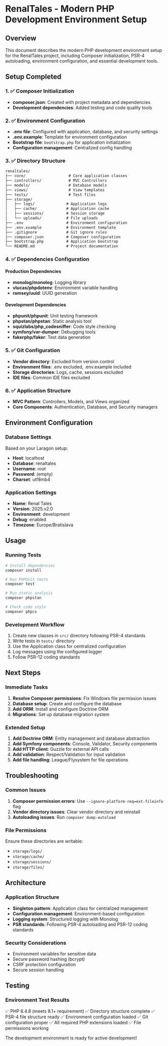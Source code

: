 # RenalTales - Modern PHP Development Environment Setup

## Overview

This document describes the modern PHP development environment setup for the RenalTales project, including Composer initialization, PSR-4 autoloading, environment configuration, and essential development tools.

## Setup Completed

### 1. ✅ Composer Initialization

- **composer.json**: Created with project metadata and dependencies
- **Development dependencies**: Added testing and code quality tools

### 2. ✅ Environment Configuration

- **.env file**: Configured with application, database, and security settings
- **.env.example**: Template for environment configuration
- **Bootstrap file**: `bootstrap.php` for application initialization
- **Configuration management**: Centralized config handling

### 3. ✅ Directory Structure

```txt
renaltales/
├── core/                   # Core application classes
├── controllers/            # MVC Controllers
├── models/                 # Database models
├── views/                  # View templates
├── tests/                  # Test files
├── storage/
│   ├── logs/              # Application logs
│   ├── cache/             # Application cache
│   ├── sessions/          # Session storage
│   └── uploads/           # File uploads
├── .env                   # Environment configuration
├── .env.example           # Environment template
├── .gitignore             # Git ignore rules
├── composer.json          # Composer configuration
├── bootstrap.php          # Application bootstrap
└── README.md              # Project documentation
```

### 4. ✅ Dependencies Configuration

#### Production Dependencies

- **monolog/monolog**: Logging library
- **vlucas/phpdotenv**: Environment variable handling
- **ramsey/uuid**: UUID generation

#### Development Dependencies

- **phpunit/phpunit**: Unit testing framework
- **phpstan/phpstan**: Static analysis tool
- **squizlabs/php_codesniffer**: Code style checking
- **symfony/var-dumper**: Debugging tools
- **fakerphp/faker**: Test data generation

### 5. ✅ Git Configuration

- **Vendor directory**: Excluded from version control
- **Environment files**: .env excluded, .env.example included
- **Storage directories**: Logs, cache, sessions excluded
- **IDE files**: Common IDE files excluded

### 6. ✅ Application Structure

- **MVC Pattern**: Controllers, Models, and Views organized
- **Core Components**: Authentication, Database, and Security managers

## Environment Configuration

### Database Settings

Based on your Laragon setup:

- **Host**: localhost
- **Database**: renaltales
- **Username**: root
- **Password**: (empty)
- **Charset**: utf8mb4

### Application Settings

- **Name**: Renal Tales
- **Version**: 2025.v2.0
- **Environment**: development
- **Debug**: enabled
- **Timezone**: Europe/Bratislava

## Usage

### Running Tests

```bash
# Install dependencies
composer install

# Run PHPUnit tests
composer test

# Run static analysis
composer phpstan

# Check code style
composer phpcs
```

### Development Workflow

1. Create new classes in `src/` directory following PSR-4 standards
2. Write tests in `tests/` directory
3. Use the Application class for centralized configuration
4. Log messages using the configured logger
5. Follow PSR-12 coding standards

## Next Steps

### Immediate Tasks

1. **Resolve Composer permissions**: Fix Windows file permission issues
2. **Database setup**: Create and configure the database
3. **Add ORM**: Install and configure Doctrine ORM
4. **Migrations**: Set up database migration system

### Extended Setup

1. **Add Doctrine ORM**: Entity management and database abstraction
2. **Add Symfony components**: Console, Validator, Security components
3. **Add HTTP client**: Guzzle for external API calls
4. **Add validation**: Respect/Validation for input validation
5. **Add file handling**: League/Flysystem for file operations

## Troubleshooting

### Common Issues

1. **Composer permission errors**: Use `--ignore-platform-req=ext-fileinfo` flag
2. **Vendor directory issues**: Clear vendor directory and reinstall
3. **Autoloading issues**: Run `composer dump-autoload`

### File Permissions

Ensure these directories are writable:

- `storage/logs/`
- `storage/cache/`
- `storage/sessions/`
- `storage/files/`

## Architecture

### Application Structure

- **Singleton pattern**: Application class for centralized management
- **Configuration management**: Environment-based configuration
- **Logging system**: Structured logging with Monolog
- **PSR standards**: Following PSR-4 autoloading and PSR-12 coding standards

### Security Considerations

- Environment variables for sensitive data
- Secure password hashing (bcrypt)
- CSRF protection configuration
- Secure session handling

## Testing

### Environment Test Results

✅ PHP 8.4.8 (meets 8.1+ requirement)
✅ Directory structure complete
✅ PSR-4 file structure ready
✅ Environment configuration loaded
✅ Git configuration proper
✅ All required PHP extensions loaded
✅ File permissions working

The development environment is ready for active development!
